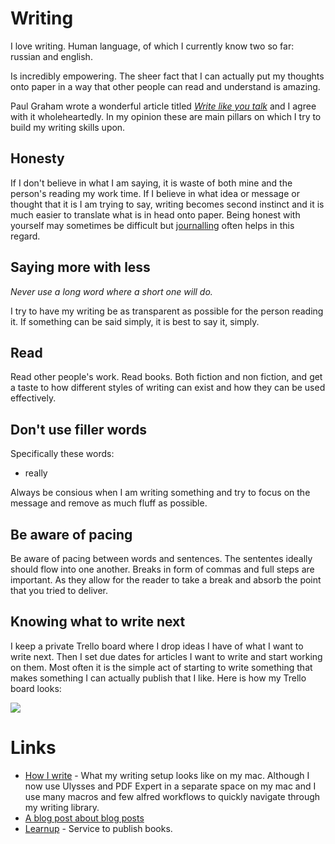 # Writing
I love writing. Human language, of which I currently know two so far: russian and english.

Is incredibly empowering. The sheer fact that I can actually put my thoughts onto paper in a way that other people can read and understand is amazing.

Paul Graham wrote a wonderful article titled [_Write like you talk_](http://www.paulgraham.com/talk.html) and I agree with it wholeheartedly. In my opinion these are main pillars on which I try to build my writing skills upon.

## Honesty
If I don't believe in what I am saying, it is waste of both mine and the person's reading my work time. If I believe in what idea or message or thought that it is I am trying to say, writing becomes second instinct and it is much easier to translate what is in head onto paper. Being honest with yourself may sometimes be difficult but [journalling](../journalling/journalling.md) often helps in this regard.


## Saying more with less
_Never use a long word where a short one will do._

I try to have my writing be as transparent as possible for the person reading it. If something can be said simply, it is best to say it, simply.

## Read
Read other people's work. Read books. Both fiction and non fiction, and get a taste to how different styles of writing can exist and how they can be used effectively.

## Don't use filler words
Specifically these words:
- really

Always be consious when I am writing something and try to focus on the message and remove as much fluff as possible.

## Be aware of pacing
Be aware of pacing between words and sentences. The sententes ideally should flow into one another. Breaks in form of commas and full steps are important. As they allow for the reader to take a break and absorb the point that you tried to deliver.

## Knowing what to write next
I keep a private Trello board where I drop ideas I have of what I want to write next. Then I set due dates for articles I want to write and start working on them. Most often it is the simple act of starting to write something that makes something I can actually publish that I like. Here is how my Trello board looks:

![](https://i.imgur.com/S2JEESU.png)

# Links
- [How I write](https://medium.com/@NikitaVoloboev/how-i-write-cdc2cebdc70c) - What my writing setup looks like on my mac. Although I now use Ulysses and PDF Expert in a separate space on my mac and I use many macros and few alfred workflows to quickly navigate through my writing library.
- [A blog post about blog posts](https://medium.com/@naomi_pen/a-blog-post-about-blog-posts-4bb6a6ce0772)
- [Learnup](https://leanpub.com/) - Service to publish books.